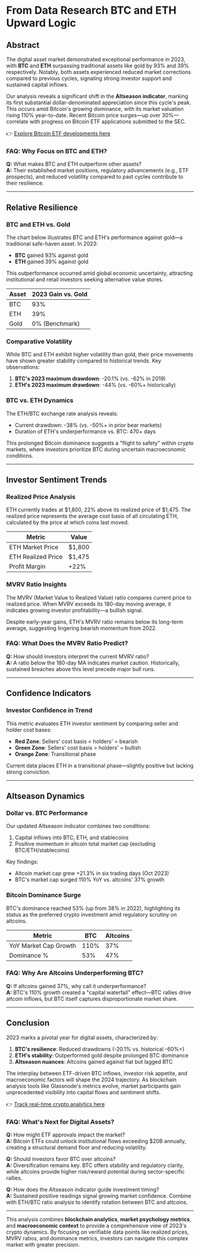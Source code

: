 # From Data Research BTC and ETH Upward Logic

## Abstract  
The digital asset market demonstrated exceptional performance in 2023, with **BTC** and **ETH** surpassing traditional assets like gold by 93% and 39% respectively. Notably, both assets experienced reduced market corrections compared to previous cycles, signaling strong investor support and sustained capital inflows.  

Our analysis reveals a significant shift in the **Altseason indicator**, marking its first substantial dollar-denominated appreciation since this cycle's peak. This occurs amid Bitcoin's growing dominance, with its market valuation rising 110% year-to-date. Recent Bitcoin price surges—up over 30%—correlate with progress on Bitcoin ETF applications submitted to the SEC.  

👉 [Explore Bitcoin ETF developments here](https://bit.ly/okx-bonus)  

### FAQ: Why Focus on BTC and ETH?  
**Q:** What makes BTC and ETH outperform other assets?  
**A:** Their established market positions, regulatory advancements (e.g., ETF prospects), and reduced volatility compared to past cycles contribute to their resilience.  

---

## Relative Resilience  

### BTC and ETH vs. Gold  
The chart below illustrates BTC and ETH's performance against gold—a traditional safe-haven asset. In 2023:  
- **BTC** gained 93% against gold  
- **ETH** gained 39% against gold  

This outperformance occurred amid global economic uncertainty, attracting institutional and retail investors seeking alternative value stores.  

| Asset        | 2023 Gain vs. Gold |  
|--------------|--------------------|  
| BTC          | 93%                |  
| ETH          | 39%                |  
| Gold         | 0% (Benchmark)     |  

### Comparative Volatility  
While BTC and ETH exhibit higher volatility than gold, their price movements have shown greater stability compared to historical trends. Key observations:  
1. **BTC's 2023 maximum drawdown**: -20.1% (vs. -62% in 2019)  
2. **ETH's 2023 maximum drawdown**: -44% (vs. -60%+ historically)  

### BTC vs. ETH Dynamics  
The ETH/BTC exchange rate analysis reveals:  
- Current drawdown: -38% (vs. -50%+ in prior bear markets)  
- Duration of ETH's underperformance vs. BTC: 470+ days  

This prolonged Bitcoin dominance suggests a "flight to safety" within crypto markets, where investors prioritize BTC during uncertain macroeconomic conditions.  

---

## Investor Sentiment Trends  

### Realized Price Analysis  
ETH currently trades at $1,800, 22% above its realized price of $1,475. The realized price represents the average cost basis of all circulating ETH, calculated by the price at which coins last moved.  

| Metric               | Value       |  
|----------------------|-------------|  
| ETH Market Price     | $1,800      |  
| ETH Realized Price   | $1,475      |  
| Profit Margin        | +22%        |  

### MVRV Ratio Insights  
The MVRV (Market Value to Realized Value) ratio compares current price to realized price. When MVRV exceeds its 180-day moving average, it indicates growing investor profitability—a bullish signal.  

Despite early-year gains, ETH's MVRV ratio remains below its long-term average, suggesting lingering bearish momentum from 2022.  

### FAQ: What Does the MVRV Ratio Predict?  
**Q:** How should investors interpret the current MVRV ratio?  
**A:** A ratio below the 180-day MA indicates market caution. Historically, sustained breaches above this level precede major bull runs.  

---

## Confidence Indicators  

### Investor Confidence in Trend  
This metric evaluates ETH investor sentiment by comparing seller and holder cost bases:  
- **Red Zone**: Sellers' cost basis < holders' = bearish  
- **Green Zone**: Sellers' cost basis > holders' = bullish  
- **Orange Zone**: Transitional phase  

Current data places ETH in a transitional phase—slightly positive but lacking strong conviction.  

---

## Altseason Dynamics  

### Dollar vs. BTC Performance  
Our updated Altseason indicator combines two conditions:  
1. Capital inflows into BTC, ETH, and stablecoins  
2. Positive momentum in altcoin total market cap (excluding BTC/ETH/stablecoins)  

Key findings:  
- Altcoin market cap grew +21.3% in six trading days (Oct 2023)  
- BTC's market cap surged 110% YoY vs. altcoins' 37% growth  

### Bitcoin Dominance Surge  
BTC's dominance reached 53% (up from 38% in 2022), highlighting its status as the preferred crypto investment amid regulatory scrutiny on altcoins.  

| Metric                  | BTC       | Altcoins  |  
|-------------------------|-----------|-----------|  
| YoY Market Cap Growth   | 110%      | 37%       |  
| Dominance %             | 53%       | 47%       |  

### FAQ: Why Are Altcoins Underperforming BTC?  
**Q:** If altcoins gained 37%, why call it underperformance?  
**A:** BTC's 110% growth created a "capital waterfall" effect—BTC rallies drive altcoin inflows, but BTC itself captures disproportionate market share.  

---

## Conclusion  

2023 marks a pivotal year for digital assets, characterized by:  
1. **BTC's resilience**: Reduced drawdowns (-20.1% vs. historical -60%+)  
2. **ETH's stability**: Outperformed gold despite prolonged BTC dominance  
3. **Altseason nuances**: Altcoins gained against fiat but lagged BTC  

The interplay between ETF-driven BTC inflows, investor risk appetite, and macroeconomic factors will shape the 2024 trajectory. As blockchain analysis tools like Glassnode's metrics evolve, market participants gain unprecedented visibility into capital flows and sentiment shifts.  

👉 [Track real-time crypto analytics here](https://bit.ly/okx-bonus)  

### FAQ: What's Next for Digital Assets?  
**Q:** How might ETF approvals impact the market?  
**A:** Bitcoin ETFs could unlock institutional flows exceeding $20B annually, creating a structural demand floor and reducing volatility.  

**Q:** Should investors favor BTC over altcoins?  
**A:** Diversification remains key. BTC offers stability and regulatory clarity, while altcoins provide higher risk/reward potential during sector-specific rallies.  

**Q:** How does the Altseason indicator guide investment timing?  
**A:** Sustained positive readings signal growing market confidence. Combine with ETH/BTC ratio analysis to identify rotation between BTC and altcoins.  

---

This analysis combines **blockchain analytics**, **market psychology metrics**, and **macroeconomic context** to provide a comprehensive view of 2023's crypto dynamics. By focusing on verifiable data points like realized prices, MVRV ratios, and dominance metrics, investors can navigate this complex market with greater precision.